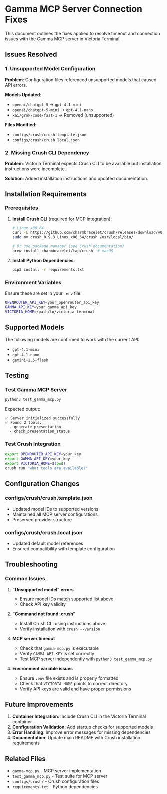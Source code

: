 # Gamma MCP Server Connection Fixes

This document outlines the fixes applied to resolve timeout and connection issues with the Gamma MCP server in Victoria Terminal.

## Issues Resolved

### 1. Unsupported Model Configuration
**Problem**: Configuration files referenced unsupported models that caused API errors.

**Models Updated**:
- `openai/chatgpt-5` → `gpt-4.1-mini`
- `openai/chatgpt-5-mini` → `gpt-4.1-nano`
- `xai/grok-code-fast-1` → Removed (unsupported)

**Files Modified**:
- `configs/crush/crush.template.json`
- `configs/crush/crush.local.json`

### 2. Missing Crush CLI Dependency
**Problem**: Victoria Terminal expects Crush CLI to be available but installation instructions were incomplete.

**Solution**: Added installation instructions and updated documentation.

## Installation Requirements

### Prerequisites
1. **Install Crush CLI** (required for MCP integration):
   ```bash
   # Linux x86_64
   curl -L https://github.com/charmbracelet/crush/releases/download/v0.9.3/crush_0.9.3_Linux_x86_64.tar.gz | tar xz
   sudo mv crush_0.9.3_Linux_x86_64/crush /usr/local/bin/
   
   # Or use package manager (see Crush documentation)
   brew install charmbracelet/tap/crush  # macOS
   ```

2. **Install Python Dependencies**:
   ```bash
   pip3 install -r requirements.txt
   ```

### Environment Variables
Ensure these are set in your `.env` file:
```bash
OPENROUTER_API_KEY=your_openrouter_api_key
GAMMA_API_KEY=your_gamma_api_key
VICTORIA_HOME=/path/to/victoria-terminal
```

## Supported Models

The following models are confirmed to work with the current API:
- `gpt-4.1-mini`
- `gpt-4.1-nano`
- `gemini-2.5-flash`

## Testing

### Test Gamma MCP Server
```bash
python3 test_gamma_mcp.py
```

Expected output:
```
✅ Server initialized successfully
✅ Found 2 tools:
  - generate_presentation
  - check_presentation_status
```

### Test Crush Integration
```bash
export OPENROUTER_API_KEY=your_key
export GAMMA_API_KEY=your_key
export VICTORIA_HOME=$(pwd)
crush run "what tools are available?"
```

## Configuration Changes

### configs/crush/crush.template.json
- Updated model IDs to supported versions
- Maintained all MCP server configurations
- Preserved provider structure

### configs/crush/crush.local.json
- Updated default model references
- Ensured compatibility with template configuration

## Troubleshooting

### Common Issues

1. **"Unsupported model" errors**
   - Ensure model IDs match supported list above
   - Check API key validity

2. **"Command not found: crush"**
   - Install Crush CLI using instructions above
   - Verify installation with `crush --version`

3. **MCP server timeout**
   - Check that `gamma-mcp.py` is executable
   - Verify `GAMMA_API_KEY` is set correctly
   - Test MCP server independently with `python3 test_gamma_mcp.py`

4. **Environment variable issues**
   - Ensure `.env` file exists and is properly formatted
   - Check that `VICTORIA_HOME` points to correct directory
   - Verify API keys are valid and have proper permissions

## Future Improvements

1. **Container Integration**: Include Crush CLI in the Victoria Terminal container
2. **Configuration Validation**: Add startup checks for supported models
3. **Error Handling**: Improve error messages for missing dependencies
4. **Documentation**: Update main README with Crush installation requirements

## Related Files

- `gamma-mcp.py` - MCP server implementation
- `test_gamma_mcp.py` - Test suite for MCP server
- `configs/crush/` - Crush configuration files
- `requirements.txt` - Python dependencies
